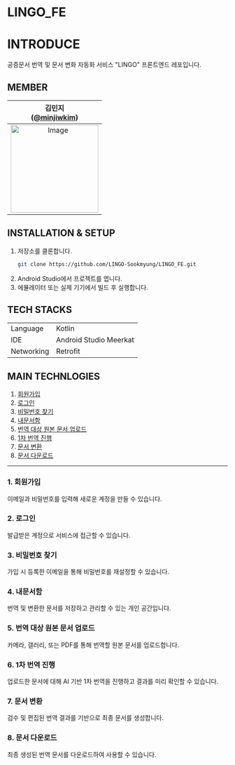 # LINGO_FE

# INTRODUCE
공증문서 번역 및 문서 변화 자동화 서비스 "LINGO" 프론트엔드 레포입니다.
  
## MEMBER
| 김민지<br/>([@minjiwkim](https://github.com/minjiwkim)) |
| :---: |
| <img width="200" height="200" alt="Image" src="https://github.com/user-attachments/assets/4ddbab6f-b7aa-4eeb-a1a7-f3ca8e9ee4e4" /> |


## INSTALLATION & SETUP
1. 저장소를 클론합니다.
   ```bash
   git clone https://github.com/LINGO-Sookmyung/LINGO_FE.git
2. Android Studio에서 프로젝트를 엽니다.
3. 에뮬레이터 또는 실제 기기에서 빌드 후 실행합니다.


## TECH STACKS
<table>
   <tr><td>Language</td><td>Kotlin</td></tr>
   <tr><td>IDE</td><td>Android Studio Meerkat</td></tr>
  <tr><td>Networking</td><td>Retrofit</td></tr>
</table>


## MAIN TECHNLOGIES

1. [회원가입](#1-회원가입)  
2. [로그인](#2-로그인)  
3. [비밀번호 찾기](#3-비밀번호-찾기)  
4. [내문서함](#4-내문서함)  
5. [번역 대상 원본 문서 업로드](#5-번역-대상-원본-문서-업로드)  
6. [1차 번역 진행](#6-1차-번역-진행)  
7. [문서 변환](#7-문서-변환)  
8. [문서 다운로드](#8-문서-다운로드)

<hr>

### 1. 회원가입
이메일과 비밀번호를 입력해 새로운 계정을 만들 수 있습니다.

### 2. 로그인
발급받은 계정으로 서비스에 접근할 수 있습니다.

### 3. 비밀번호 찾기
가입 시 등록한 이메일을 통해 비밀번호를 재설정할 수 있습니다.

### 4. 내문서함
번역 및 변환한 문서를 저장하고 관리할 수 있는 개인 공간입니다.

### 5. 번역 대상 원본 문서 업로드
카메라, 갤러리, 또는 PDF를 통해 번역할 원본 문서를 업로드합니다.

### 6. 1차 번역 진행
업로드한 문서에 대해 AI 기반 1차 번역을 진행하고 결과를 미리 확인할 수 있습니다.

### 7. 문서 변환
검수 및 편집된 번역 결과를 기반으로 최종 문서를 생성합니다.

### 8. 문서 다운로드
최종 생성된 번역 문서를 다운로드하여 사용할 수 있습니다.

